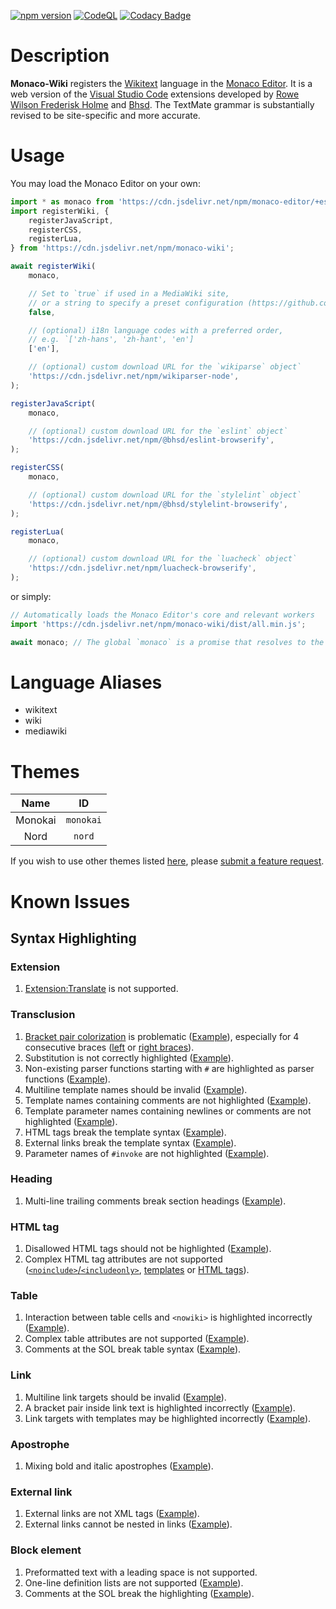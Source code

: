 [![npm version](https://badge.fury.io/js/monaco-wiki.svg)](https://www.npmjs.com/package/monaco-wiki)
[![CodeQL](https://github.com/bhsd-harry/monaco-wiki/actions/workflows/codeql.yml/badge.svg)](https://github.com/bhsd-harry/monaco-wiki/actions/workflows/github-code-scanning/codeql)
[![Codacy Badge](https://app.codacy.com/project/badge/Grade/18f690b061a64d40ad0d8bec1f5489e3)](https://app.codacy.com/gh/bhsd-harry/monaco-wiki/dashboard)

# Description

**Monaco-Wiki** registers the [Wikitext](https://www.mediawiki.org/wiki/Wikitext) language in the [Monaco Editor](https://microsoft.github.io/monaco-editor/). It is a web version of the [Visual Studio Code](https://code.visualstudio.com/) extensions developed by [Rowe Wilson Frederisk Holme](https://github.com/Frederisk/Wikitext-VSCode-Extension) and [Bhsd](https://github.com/bhsd-harry/vscode-extension-wikiparser). The TextMate grammar is substantially revised to be site-specific and more accurate.

# Usage

You may load the Monaco Editor on your own:

```js
import * as monaco from 'https://cdn.jsdelivr.net/npm/monaco-editor/+esm';
import registerWiki, {
	registerJavaScript,
	registerCSS,
	registerLua,
} from 'https://cdn.jsdelivr.net/npm/monaco-wiki';

await registerWiki(
	monaco,

	// Set to `true` if used in a MediaWiki site,
	// or a string to specify a preset configuration (https://github.com/bhsd-harry/wikiparser-node/tree/main/config)
	false,

	// (optional) i18n language codes with a preferred order,
	// e.g. `['zh-hans', 'zh-hant', 'en']
	['en'],

	// (optional) custom download URL for the `wikiparse` object`
	'https://cdn.jsdelivr.net/npm/wikiparser-node',
);

registerJavaScript(
	monaco,

	// (optional) custom download URL for the `eslint` object`
	'https://cdn.jsdelivr.net/npm/@bhsd/eslint-browserify',
);

registerCSS(
	monaco,

	// (optional) custom download URL for the `stylelint` object`
	'https://cdn.jsdelivr.net/npm/@bhsd/stylelint-browserify',
);

registerLua(
	monaco,

	// (optional) custom download URL for the `luacheck` object`
	'https://cdn.jsdelivr.net/npm/luacheck-browserify',
);
```

or simply:

```js
// Automatically loads the Monaco Editor's core and relevant workers
import 'https://cdn.jsdelivr.net/npm/monaco-wiki/dist/all.min.js';

await monaco; // The global `monaco` is a promise that resolves to the Monaco editor
```

# Language Aliases

- wikitext
- wiki
- mediawiki

# Themes

|Name|ID|
|:-:|:-:|
|Monokai|`monokai`|
|Nord|`nord`|

If you wish to use other themes listed [here](https://shiki.style/themes), please [submit a feature request](https://github.com/bhsd-harry/monaco-wiki/issues/new).

# Known Issues

## Syntax Highlighting

### Extension

1. [Extension:Translate](https://www.mediawiki.org/wiki/Extension:Translate) is not supported.

### Transclusion

1. [Bracket pair colorization](https://microsoft.github.io/monaco-editor/typedoc/interfaces/editor.IEditorOptions.html#bracketPairColorization) is problematic ([Example](http://bhsd-harry.github.io/monaco-wiki/tests.html#T53961%3A%20Output%20correct%20nowikis%20in%20template%20arguments)), especially for 4 consecutive braces ([left](http://bhsd-harry.github.io/monaco-wiki/tests.html#Templates%20with%20templated%20name) or [right braces](http://bhsd-harry.github.io/monaco-wiki/tests.html#Template%20with%20just%20whitespace%20in%20it%2C%20T70421)).
1. Substitution is not correctly highlighted ([Example](http://bhsd-harry.github.io/monaco-wiki/tests.html#Scribunto%3A%20isSubsting%20during%20PST)).
1. Non-existing parser functions starting with `#` are highlighted as parser functions ([Example](http://bhsd-harry.github.io/monaco-wiki/tests.html#Parsoid%3A%20unknown%20parser%20function%20(T314524))).
1. Multiline template names should be invalid ([Example](http://bhsd-harry.github.io/monaco-wiki/tests.html#Templates%3A%20Don't%20recognize%20targets%20split%20by%20newlines)).
1. Template names containing comments are not highlighted ([Example](http://bhsd-harry.github.io/monaco-wiki/tests.html#Templates%3A%20Handle%20comments%20in%20the%20target)).
1. Template parameter names containing newlines or comments are not highlighted ([Example](http://bhsd-harry.github.io/monaco-wiki/tests.html#Templates%3A%20Handle%20comments%20in%20parameter%20names%20(T69657))).
1. HTML tags break the template syntax ([Example](http://bhsd-harry.github.io/monaco-wiki/tests.html#Break%20on%20%7C%20in%20element%20attribute%20name%20in%20template)).
1. External links break the template syntax ([Example](http://bhsd-harry.github.io/monaco-wiki/tests.html#Plain%20link%20in%20template%20argument)).
1. Parameter names of `#invoke` are not highlighted ([Example](http://bhsd-harry.github.io/monaco-wiki/tests.html#Scribunto%3A%20getAllArgs)).

### Heading

1. Multi-line trailing comments break section headings ([Example](https://bhsd-harry.github.io/monaco-wiki/tests.html#Single-line%20or%20multiline-comments%20can%20follow%20headings)).

### HTML tag

1. Disallowed HTML tags should not be highlighted ([Example](http://bhsd-harry.github.io/monaco-wiki/tests.html#T255007%3A%20French%20spacing%20in%20raw%20text%20elements)).
1. Complex HTML tag attributes are not supported ([`<noinclude>`/`<includeonly>`](https://bhsd-harry.github.io/monaco-wiki/tests.html#3.%20includeonly%20in%20part%20of%20an%20attr%20value), [templates](https://bhsd-harry.github.io/monaco-wiki/tests.html#Templates%3A%20HTML%20Tag%3A%202.%20Generation%20of%20HTML%20attr.%20value) or [HTML tags](http://bhsd-harry.github.io/monaco-wiki/tests.html#Extension%20tag%20in%20attribute%20value)).

### Table

1. Interaction between table cells and `<nowiki>` is highlighted incorrectly ([Example](http://bhsd-harry.github.io/monaco-wiki/tests.html#Cases%20where%20%22!!%22%20needs%20nowiki%20protection)).
1. Complex table attributes are not supported ([Example](https://bhsd-harry.github.io/monaco-wiki/tests.html#Table%20cell%20with%20attribute%20before%20expanded%20attribute)).
1. Comments at the SOL break table syntax ([Example](https://bhsd-harry.github.io/monaco-wiki/tests.html#3c.%20Table%20cells%20without%20escapable%20prefixes%20after%20edits)).

### Link

1. Multiline link targets should be invalid ([Example](http://bhsd-harry.github.io/monaco-wiki/tests.html#Wikilinks%20with%20embedded%20newlines%20are%20not%20broken)).
1. A bracket pair inside link text is highlighted incorrectly ([Example](http://bhsd-harry.github.io/monaco-wiki/tests.html#Piped%20link%20with%20extlink-like%20text)).
1. Link targets with templates may be highlighted incorrectly ([Example](http://bhsd-harry.github.io/monaco-wiki/tests.html#Templates%3A%20Links%3A%203.%20Generation%20of%20part%20of%20a%20link%20href)).

### Apostrophe

1. Mixing bold and italic apostrophes ([Example](https://bhsd-harry.github.io/monaco-wiki/tests.html#Another%20italics%20%2F%20bold%20test)).

### External link

1. External links are not XML tags ([Example](https://bhsd-harry.github.io/monaco-wiki/tests.html#Pseudo-tag%20with%20URL%20'name'%20renders%20as%20url%20link)).
1. External links cannot be nested in links ([Example](http://bhsd-harry.github.io/monaco-wiki/tests.html#T4095%3A%20link%20with%20pipe%20and%20three%20closing%20brackets%2C%20version%202)).

### Block element

1. Preformatted text with a leading space is not supported.
1. One-line definition lists are not supported ([Example](https://bhsd-harry.github.io/monaco-wiki/tests.html#Definition%20list%20code%20coverage)).
1. Comments at the SOL break the highlighting ([Example](https://bhsd-harry.github.io/monaco-wiki/tests.html#1.%20Lists%20with%20start-of-line-transparent%20tokens%20before%20bullets%3A%20Comments)).
